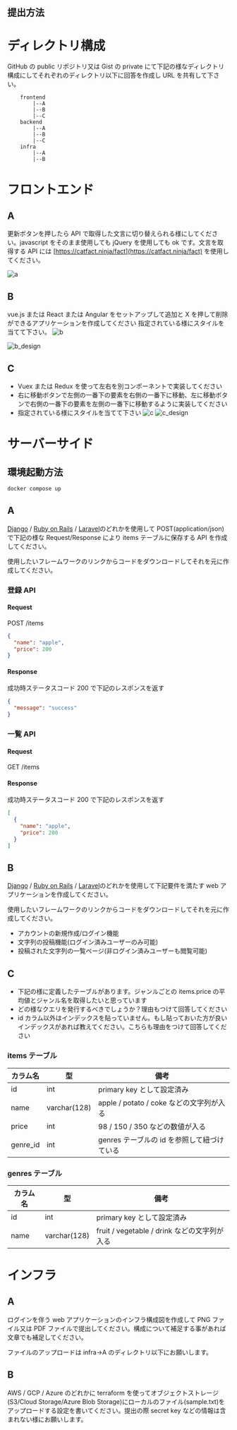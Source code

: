## 提出方法

# ディレクトリ構成

GitHub の public リポジトリ又は Gist の private にて下記の様なディレクトリ構成にしてそれぞれのディレクトリ以下に回答を作成し URL を共有して下さい。

```
    frontend
        |--A
        |--B
        |--C
    backend
        |--A
        |--B
        |--C
    infra
        |--A
        |--B
```

# フロントエンド

## A

更新ボタンを押したら API で取得した文言に切り替えられる様にしてください。javascript をそのまま使用しても jQuery を使用しても ok です。文言を取得する API には [https://catfact.ninja/fact](https://catfact.ninja/fact) を使用してください。

![a](https://user-images.githubusercontent.com/62537601/212488320-b183dac9-a478-4bce-b305-f266f864f06b.png)

## B

vue.js または React または Angular をセットアップして追加と X を押して削除ができるアプリケーションを作成してください
指定されている様にスタイルを当てて下さい。
![b](https://user-images.githubusercontent.com/62537601/212488422-dae69eff-971d-446b-8dde-bdc30a46750a.png)

![b_design](https://user-images.githubusercontent.com/62537601/212488405-9c5af2f0-6159-4449-824b-b9e2a94996a5.png)

## C

- Vuex または Redux を使って左右を別コンポーネントで実装してください
- 右に移動ボタンで左側の一番下の要素を右側の一番下に移動、左に移動ボタンで右側の一番下の要素を左側の一番下に移動するように実装してください
- 指定されている様にスタイルを当てて下さい
  ![c](https://user-images.githubusercontent.com/62537601/212488442-cd2fecbd-42f4-4077-a5a4-c67afb4ab29a.png)
  ![c_design](https://user-images.githubusercontent.com/62537601/212488440-4b19aea4-908b-49e8-a9df-a3b401b89e46.png)

# サーバーサイド

## 環境起動方法

```sh
docker compose up
```

## A

[Django](https://d2p9dc5u8hbh89.cloudfront.net/002/files/django.zip) / [Ruby on Rails](https://d2p9dc5u8hbh89.cloudfront.net/002/files/rails.zip) / [Laravel](https://d2p9dc5u8hbh89.cloudfront.net/002/files/laravel.zip)のどれかを使用して POST(application/json)で下記の様な Request/Response により items テーブルに保存する API を作成してください。

使用したいフレームワークのリンクからコードをダウンロードしてそれを元に作成してください。

### 登録 API

#### Request

POST /items

```json
{
  "name": "apple",
  "price": 200
}
```

#### Response

成功時ステータスコード 200 で下記のレスポンスを返す

```json
{
  "message": "success"
}
```

### 一覧 API

#### Request

GET /items

#### Response

成功時ステータスコード 200 で下記のレスポンスを返す

```json
[
  {
    "name": "apple",
    "price": 200
  }
]
```

## B

[Django](https://d2p9dc5u8hbh89.cloudfront.net/002/files/django.zip) / [Ruby on Rails](https://d2p9dc5u8hbh89.cloudfront.net/002/files/rails.zip) / [Laravel](https://d2p9dc5u8hbh89.cloudfront.net/002/files/laravel.zip)のどれかを使用して下記要件を満たす web アプリケーションを作成してください。

使用したいフレームワークのリンクからコードをダウンロードしてそれを元に作成してください。

- アカウントの新規作成/ログイン機能
- 文字列の投稿機能(ログイン済みユーザーのみ可能)
- 投稿された文字列の一覧ページ(非ログイン済みユーザーも閲覧可能)

## C

- 下記の様に定義したテーブルがあります。ジャンルごとの items.price の平均値とジャンル名を取得したいと思っています
- どの様なクエリを発行するべきでしょうか？理由もつけて回答してください
- id カラム以外はインデックスを貼っていません。もし貼っておいた方が良いインデックスがあれば教えてください。こちらも理由をつけて回答してください

### items テーブル

| カラム名 | 型           | 備考                                        |
| -------- | ------------ | ------------------------------------------- |
| id       | int          | primary key として設定済み                  |
| name     | varchar(128) | apple / potato / coke などの文字列が入る    |
| price    | int          | 98 / 150 / 350 などの数値が入る             |
| genre_id | int          | genres テーブルの id を参照して紐づけている |

### genres テーブル

| カラム名 | 型           | 備考                                         |
| -------- | ------------ | -------------------------------------------- |
| id       | int          | primary key として設定済み                   |
| name     | varchar(128) | fruit / vegetable / drink などの文字列が入る |

# インフラ

## A

ログインを伴う web アプリケーションのインフラ構成図を作成して PNG ファイル又は PDF ファイルで提出してください。構成について補足する事があれば文章でも補足してください。

ファイルのアップロードは infra->A のディレクトリ以下にお願いします。

## B

AWS / GCP / Azure のどれかに terraform を使ってオブジェクトストレージ(S3/Cloud Storage/Azure Blob Storage)にローカルのファイル(sample.txt)をアップロードする設定を書いてください。提出の際 secret key などの情報は含まれない様にお願いします。
